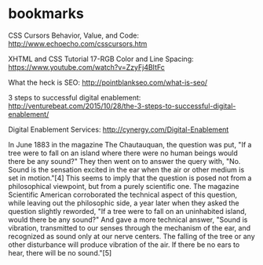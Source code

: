 # bookmarks
CSS Cursors Behavior, Value, and Code: http://www.echoecho.com/csscursors.htm

XHTML and CSS Tutorial 17-RGB Color and Line Spacing: https://www.youtube.com/watch?v=ZzyFj4BItFc

What the heck is SEO: http://pointblankseo.com/what-is-seo/

3 steps to successful digital enablement: http://venturebeat.com/2015/10/28/the-3-steps-to-successful-digital-enablement/

Digital Enablement Services: http://cynergy.com/Digital-Enablement

In June 1883 in the magazine The Chautauquan, the question was put, "If a tree were to fall on an island where there were no human beings would there be any sound?" They then went on to answer the query with, "No. Sound is the sensation excited in the ear when the air or other medium is set in motion."[4] This seems to imply that the question is posed not from a philosophical viewpoint, but from a purely scientific one. The magazine Scientific American corroborated the technical aspect of this question, while leaving out the philosophic side, a year later when they asked the question slightly reworded, "If a tree were to fall on an uninhabited island, would there be any sound?" And gave a more technical answer, "Sound is vibration, transmitted to our senses through the mechanism of the ear, and recognized as sound only at our nerve centers. The falling of the tree or any other disturbance will produce vibration of the air. If there be no ears to hear, there will be no sound."[5]
